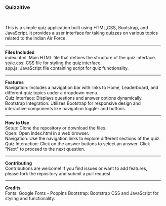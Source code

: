 <H3>Quizzitive</H3> </BR>

This is a simple quiz application built using HTML,CSS, Bootstrap, and JavaScript. It provides a user interface for taking quizzes on various topics related to the Indian Air Force.</BR><HR>

<B>Files Included</B></BR>
index.html: Main HTML file that defines the structure of the quiz interface.</BR>
style.css: CSS file for styling the quiz interface.</BR>
app.js: JavaScript file containing script for quiz functionality.</BR><HR>



<B>Features</B></BR>
Navigation: Includes a navigation bar with links to Home, Leaderboard, and different quiz topics under a dropdown menu.</BR>
Quiz Interface: Displays questions and answer options dynamically.</BR>
Bootstrap Integration: Utilizes Bootstrap for responsive design and interactive components like navigation toggler and buttons.</BR><HR>


<B>How to Use</B></BR>
Setup: Clone the repository or download the files.</BR>
Open: Open index.html in a web browser.</BR>
Navigation: Use the navigation links to explore different sections of the quiz.</BR>
Quiz Interaction: Click on the answer buttons to select an answer. Click "Next" to proceed to the next question.</BR><HR>

<B>Contributing</B></BR>
Contributions are welcome! If you find issues or want to add features, please fork the repository and submit a pull request.<HR>

<B>Credits</B></BR>
Fonts: Google Fonts - Poppins
Bootstrap: Bootstrap CSS and JavaScript for styling and functionality.
